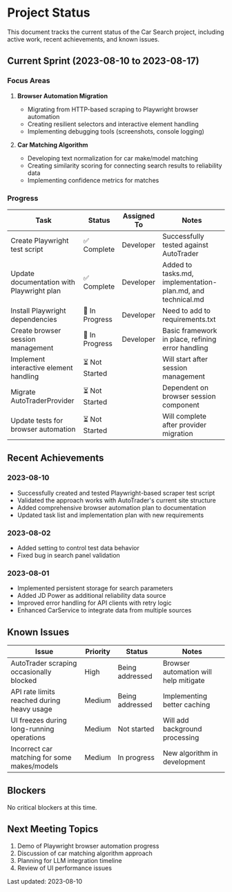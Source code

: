 # Project Status

This document tracks the current status of the Car Search project, including active work, recent achievements, and known issues.

## Current Sprint (2023-08-10 to 2023-08-17)

### Focus Areas

1. **Browser Automation Migration**
   - Migrating from HTTP-based scraping to Playwright browser automation
   - Creating resilient selectors and interactive element handling
   - Implementing debugging tools (screenshots, console logging)

2. **Car Matching Algorithm**
   - Developing text normalization for car make/model matching
   - Creating similarity scoring for connecting search results to reliability data
   - Implementing confidence metrics for matches

### Progress

| Task                                      | Status        | Assigned To | Notes                                                       |
| ----------------------------------------- | ------------- | ----------- | ----------------------------------------------------------- |
| Create Playwright test script             | ✅ Complete    | Developer   | Successfully tested against AutoTrader                      |
| Update documentation with Playwright plan | ✅ Complete    | Developer   | Added to tasks.md, implementation-plan.md, and technical.md |
| Install Playwright dependencies           | 🔄 In Progress | Developer   | Need to add to requirements.txt                             |
| Create browser session management         | 🔄 In Progress | Developer   | Basic framework in place, refining error handling           |
| Implement interactive element handling    | ⏳ Not Started |             | Will start after session management                         |
| Migrate AutoTraderProvider                | ⏳ Not Started |             | Dependent on browser session component                      |
| Update tests for browser automation       | ⏳ Not Started |             | Will complete after provider migration                      |

## Recent Achievements

### 2023-08-10
- Successfully created and tested Playwright-based scraper test script
- Validated the approach works with AutoTrader's current site structure
- Added comprehensive browser automation plan to documentation
- Updated task list and implementation plan with new requirements

### 2023-08-02
- Added setting to control test data behavior
- Fixed bug in search panel validation

### 2023-08-01
- Implemented persistent storage for search parameters
- Added JD Power as additional reliability data source
- Improved error handling for API clients with retry logic
- Enhanced CarService to integrate data from multiple sources

## Known Issues

| Issue                                        | Priority | Status          | Notes                                 |
| -------------------------------------------- | -------- | --------------- | ------------------------------------- |
| AutoTrader scraping occasionally blocked     | High     | Being addressed | Browser automation will help mitigate |
| API rate limits reached during heavy usage   | Medium   | Being addressed | Implementing better caching           |
| UI freezes during long-running operations    | Medium   | Not started     | Will add background processing        |
| Incorrect car matching for some makes/models | Medium   | In progress     | New algorithm in development          |

## Blockers

No critical blockers at this time.

## Next Meeting Topics

1. Demo of Playwright browser automation progress
2. Discussion of car matching algorithm approach
3. Planning for LLM integration timeline
4. Review of UI performance issues

Last updated: 2023-08-10 